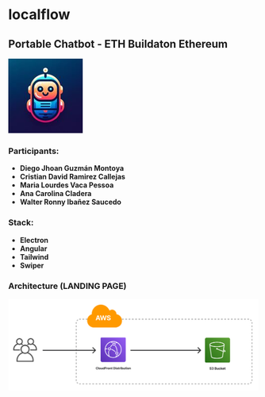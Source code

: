 # localflow
## Portable Chatbot - ETH Buildaton Ethereum

 ![Logo](assets/localflow_icon.jpeg)


### Participants:
- **Diego Jhoan Guzmán Montoya**
- **Cristian David Ramirez Callejas**
- **Maria Lourdes Vaca Pessoa**
- **Ana Carolina Cladera**
- **Walter Ronny Ibañez Saucedo**

### Stack:
- **Electron**
- **Angular**
- **Tailwind**
- **Swiper**

### Architecture (LANDING PAGE)
![Architecture](assets/architecture.png)